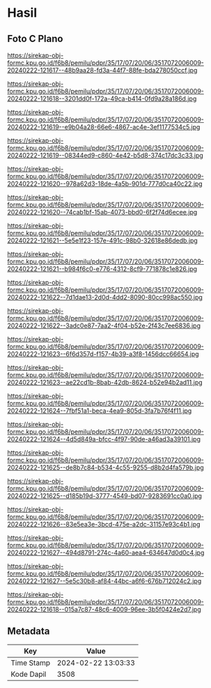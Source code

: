 # Hasil

## Foto C Plano

https://sirekap-obj-formc.kpu.go.id/f6b8/pemilu/pdpr/35/17/07/20/06/3517072006009-20240222-121617--48b9aa28-fd3a-44f7-88fe-bda278050ccf.jpg

https://sirekap-obj-formc.kpu.go.id/f6b8/pemilu/pdpr/35/17/07/20/06/3517072006009-20240222-121618--3201dd0f-172a-49ca-b414-0fd9a28a186d.jpg

https://sirekap-obj-formc.kpu.go.id/f6b8/pemilu/pdpr/35/17/07/20/06/3517072006009-20240222-121619--e9b04a28-66e6-4867-ac4e-3ef1177534c5.jpg

https://sirekap-obj-formc.kpu.go.id/f6b8/pemilu/pdpr/35/17/07/20/06/3517072006009-20240222-121619--08344ed9-c860-4e42-b5d8-374c17dc3c33.jpg

https://sirekap-obj-formc.kpu.go.id/f6b8/pemilu/pdpr/35/17/07/20/06/3517072006009-20240222-121620--978a62d3-18de-4a5b-901d-777d0ca40c22.jpg

https://sirekap-obj-formc.kpu.go.id/f6b8/pemilu/pdpr/35/17/07/20/06/3517072006009-20240222-121620--74cab1bf-15ab-4073-bbd0-6f2f74d6ecee.jpg

https://sirekap-obj-formc.kpu.go.id/f6b8/pemilu/pdpr/35/17/07/20/06/3517072006009-20240222-121621--5e5e1f23-157e-491c-98b0-32618e86dedb.jpg

https://sirekap-obj-formc.kpu.go.id/f6b8/pemilu/pdpr/35/17/07/20/06/3517072006009-20240222-121621--b984f6c0-e776-4312-8cf9-771878c1e826.jpg

https://sirekap-obj-formc.kpu.go.id/f6b8/pemilu/pdpr/35/17/07/20/06/3517072006009-20240222-121622--7d1dae13-2d0d-4dd2-8090-80cc998ac550.jpg

https://sirekap-obj-formc.kpu.go.id/f6b8/pemilu/pdpr/35/17/07/20/06/3517072006009-20240222-121622--3adc0e87-7aa2-4f04-b52e-2f43c7ee6836.jpg

https://sirekap-obj-formc.kpu.go.id/f6b8/pemilu/pdpr/35/17/07/20/06/3517072006009-20240222-121623--6f6d357d-f157-4b39-a3f8-1456dcc66654.jpg

https://sirekap-obj-formc.kpu.go.id/f6b8/pemilu/pdpr/35/17/07/20/06/3517072006009-20240222-121623--ae22cd1b-8bab-42db-8624-b52e94b2ad11.jpg

https://sirekap-obj-formc.kpu.go.id/f6b8/pemilu/pdpr/35/17/07/20/06/3517072006009-20240222-121624--7fbf51a1-beca-4ea9-805d-3fa7b76f4f11.jpg

https://sirekap-obj-formc.kpu.go.id/f6b8/pemilu/pdpr/35/17/07/20/06/3517072006009-20240222-121624--4d5d849a-bfcc-4f97-90de-a46ad3a39101.jpg

https://sirekap-obj-formc.kpu.go.id/f6b8/pemilu/pdpr/35/17/07/20/06/3517072006009-20240222-121625--de8b7c84-b534-4c55-9255-d8b2d4fa579b.jpg

https://sirekap-obj-formc.kpu.go.id/f6b8/pemilu/pdpr/35/17/07/20/06/3517072006009-20240222-121625--d185b19d-3777-4549-bd07-9283691cc0a0.jpg

https://sirekap-obj-formc.kpu.go.id/f6b8/pemilu/pdpr/35/17/07/20/06/3517072006009-20240222-121626--83e5ea3e-3bcd-475e-a2dc-31157e93c4b1.jpg

https://sirekap-obj-formc.kpu.go.id/f6b8/pemilu/pdpr/35/17/07/20/06/3517072006009-20240222-121627--494d8791-274c-4a60-aea4-634647d0d0c4.jpg

https://sirekap-obj-formc.kpu.go.id/f6b8/pemilu/pdpr/35/17/07/20/06/3517072006009-20240222-121627--5e5c30b8-af84-44bc-a6f6-676b712024c2.jpg

https://sirekap-obj-formc.kpu.go.id/f6b8/pemilu/pdpr/35/17/07/20/06/3517072006009-20240222-121618--015a7c87-48c6-4009-96ee-3b5f0424e2d7.jpg


## Metadata

| Key        | Value               |
| ---------- | ------------------- |
| Time Stamp | 2024-02-22 13:03:33 |
| Kode Dapil | 3508                |



